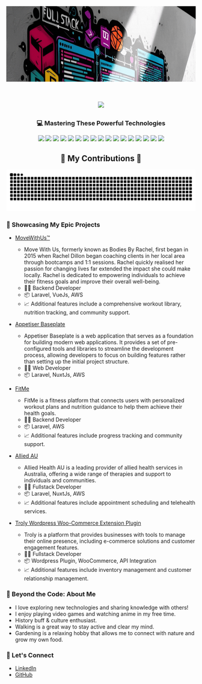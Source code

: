 <div align="center">
  <img src="images/Header-1260x215-v3.gif" alt="ReadAhead Enterprises" height="200" width="auto" />
</div>

<h1 align="center">
    <img src="https://readme-typing-svg.herokuapp.com/?font=Righteous&size=35&center=true&vCenter=true&width=500&height=70&duration=4000&lines=Hi+There!+👋;+I'm+Raymund+Delfin!;" />
</h1>

<h3 align="center">💻 Mastering These Powerful Technologies</h3>

<p align="center">
  <img src="https://img.shields.io/badge/Laravel-FF2D20?style=for-the-badge&logo=laravel&logoColor=white" />
  <img src="https://img.shields.io/badge/Nuxt.js-00DC82?style=for-the-badge&logo=nuxt.js&logoColor=white" />
  <img src="https://img.shields.io/badge/Vue.js-4FC08D?style=for-the-badge&logo=vue.js&logoColor=white" />
  <img src="https://img.shields.io/badge/PHP-777BB4?style=for-the-badge&logo=php&logoColor=white" />
  <img src="https://img.shields.io/badge/HTML5-FF5733?style=for-the-badge&logo=html5&logoColor=white" />
  <img src="https://img.shields.io/badge/CSS3-0077B5?style=for-the-badge&logo=css3&logoColor=white" />
  <img src="https://img.shields.io/badge/JavaScript-F7DF1E?style=for-the-badge&logo=javascript&logoColor=black" />
  <img src="https://img.shields.io/badge/TypeScript-007ACC?style=for-the-badge&logo=typescript&logoColor=white" />
  <img src="https://img.shields.io/badge/Node.js-339933?style=for-the-badge&logo=nodedotjs&logoColor=white" />
  <img src="https://img.shields.io/badge/Express.js-000000?style=for-the-badge&logo=express&logoColor=white" />
  <img src="https://img.shields.io/badge/MySQL-005C84?style=for-the-badge&logo=mysql&logoColor=white" />
  <img src="https://img.shields.io/badge/MongoDB-47A248?style=for-the-badge&logo=mongodb&logoColor=white" />
  <img src="https://img.shields.io/badge/AWS-232F3E?style=for-the-badge&logo=amazon-aws&logoColor=white" />
  <img src="https://img.shields.io/badge/Bash-4EAA25?style=for-the-badge&logo=gnubash&logoColor=white" />
  <img src="https://img.shields.io/badge/Git-F05032?style=for-the-badge&logo=git&logoColor=white" />
  <img src="https://img.shields.io/badge/Docker-2496ED?style=for-the-badge&logo=docker&logoColor=white" />
  <img src="https://img.shields.io/badge/Visual_Studio_Code-0078D4?style=for-the-badge&logo=visual%20studio%20code&logoColor=white" />
</p>

<div align="center">
  <h2>🐍 My Contributions 🐍</h2>
  <picture>
    <source media="(prefers-color-scheme: dark)" srcset="https://raw.githubusercontent.com/rcdelfin/rcdelfin/output/github-snake-dark.svg" />
    <source media="(prefers-color-scheme: light)" srcset="https://raw.githubusercontent.com/rcdelfin/rcdelfin/output/github-snake.svg" />
    <img alt="github-snake" src="https://raw.githubusercontent.com/rcdelfin/rcdelfin/output/github-snake.svg" />
  </picture>
</div>

### 🚀 Showcasing My Epic Projects

- <a href="https://movewithus.com/" target="_blank">MoveWithUs™</a>
  - Move With Us, formerly known as Bodies By Rachel, first began in 2015 when Rachel Dillon began coaching clients in her local area through bootcamps and 1:1 sessions.
Rachel quickly realised her passion for changing lives far extended the impact she could make locally. Rachel is dedicated to empowering individuals to achieve their fitness goals and improve their overall well-being.
  - 👨‍💻 Backend Developer
  - 📦 Laravel, VueJs, AWS
  - 📈 Additional features include a comprehensive workout library, nutrition tracking, and community support.

- <a href="https://baseplate.appetiserdev.tech/" target="_blank">Appetiser Baseplate</a>
  - Appetiser Baseplate is a web application that serves as a foundation for building modern web applications. It provides a set of pre-configured tools and libraries to streamline the development process, allowing developers to focus on building features rather than setting up the initial project structure.
  - 👨‍💻 Web Developer
  - 📦 Laravel, NuxtJs, AWS

- <a href="https://fitme.tv/" target="_blank">FitMe</a>
  - FitMe is a fitness platform that connects users with personalized workout plans and nutrition guidance to help them achieve their health goals.
  - 👨‍💻 Backend Developer
  - 📦 Laravel, AWS
  - 📈 Additional features include progress tracking and community support.

- <a href="https://www.alliedhealthau.com/" target="_blank">Allied AU</a>
  - Allied Health AU is a leading provider of allied health services in Australia, offering a wide range of therapies and support to individuals and communities.
  - 👨‍💻 Fullstack Developer
  - 📦 Laravel, NuxtJs, AWS
  - 📈 Additional features include appointment scheduling and telehealth services.

- <a href="https://www.linkedin.com/showcase/troly-ioabc/about/" target="_blank">Troly Wordpress Woo-Commerce Extension Plugin</a>
  - Troly is a platform that provides businesses with tools to manage their online presence, including e-commerce solutions and customer engagement features.
  - 👨‍💻 Fullstack Developer
  - 📦 Wordpress Plugin, WooCommerce, API Integration
  - 📈 Additional features include inventory management and customer relationship management.

### 🌟 Beyond the Code: About Me
- I love exploring new technologies and sharing knowledge with others!
- I enjoy playing video games and watching anime in my free time.
- History buff & culture enthusiast.
- Walking is a great way to stay active and clear my mind.
- Gardening is a relaxing hobby that allows me to connect with nature and grow my own food.

### 🌟 Let's Connect
- <a href="https://www.linkedin.com/in/rcdelfin/" target="_blank">LinkedIn</a>
- <a href="https://github.com/rcdelfin/rcdelfin" target="_blank">GitHub</a>

<!-- ### 🌟 Coding Stats -->

<!--START_SECTION:waka-->
<!--END_SECTION:waka-->
